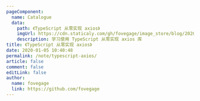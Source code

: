 ```yaml
---
pageComponent:
  name: Catalogue
  data:
    path: 《TypeScript 从零实现 axios》
    imgUrl: https://cdn.staticaly.com/gh/fovegage/image_store/blog/20200105104632.png
    description: 学习使用 TypeScript 从零实现 axios 库
title: 《TypeScript 从零实现 axios》
date: 2020-01-05 10:40:48
permalink: /note/typescript-axios/
article: false
comment: false
editLink: false
author:
  name: fovegage
  link: https://github.com/fovegage
---
```

